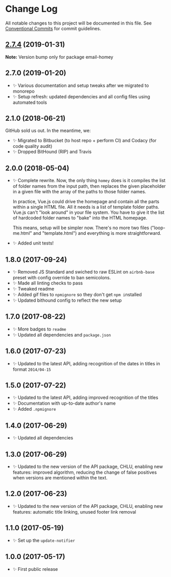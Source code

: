 # Change Log

All notable changes to this project will be documented in this file.
See [Conventional Commits](https://conventionalcommits.org) for commit guidelines.

## [2.7.4](https://gitlab.com/codsen/codsen/compare/email-homey@2.7.3...email-homey@2.7.4) (2019-01-31)

**Note:** Version bump only for package email-homey





## 2.7.0 (2019-01-20)

* ✨ Various documentation and setup tweaks after we migrated to monorepo
* ✨ Setup refresh: updated dependencies and all config files using automated tools

## 2.1.0 (2018-06-21)

GitHub sold us out. In the meantime, we:

* ✨ Migrated to Bitbucket (to host repo + perform CI) and Codacy (for code quality audit)
* ✨ Dropped BitHound (RIP) and Travis

## 2.0.0 (2018-05-04)

* ✨ Complete rewrite. Now, the only thing `homey` does is it compiles the list of folder names from the input path, then replaces the given placeholder in a given file with the array of the paths to those folder names.

  In practice, Vue.js could drive the homepage and contain all the parts within a single HTML file. All it needs is a list of template folder paths. Vue.js can't "look around" in your file system. You have to give it the list of hardcoded folder names to "bake" into the HTML homepage.

  This means, setup will be simpler now. There's no more two files ("loop-me.html" and "template.html") and everything is more straightforward.

* ✨ Added unit tests!

## 1.8.0 (2017-09-24)

* ✨ Removed JS Standard and swiched to raw ESLint on `airbnb-base` preset with config override to ban semicolons.
* ✨ Made all linting checks to pass
* ✨ Tweaked readme
* ✨ Added gif files to `npmignore` so they don't get `npm i`nstalled
* ✨ Updated bithound config to reflect the new setup

## 1.7.0 (2017-08-22)

* ✨ More badges to `readme`
* ✨ Updated all dependencies and `package.json`

## 1.6.0 (2017-07-23)

* ✨ Updated to the latest API, adding recognition of the dates in titles in format `2014/04-15`

## 1.5.0 (2017-07-22)

* ✨ Updated to the latest API, adding improved recognition of the titles
* ✨ Documentation with up-to-date author's name
* ✨ Added `.npmignore`

## 1.4.0 (2017-06-29)

* ✨ Updated all dependencies

## 1.3.0 (2017-06-29)

* ✨ Updated to the new version of the API package, CHLU, enabling new features: improved algorithm, reducing the change of false positives when versions are mentioned within the text.

## 1.2.0 (2017-06-23)

* ✨ Updated to the new version of the API package, CHLU, enabling new features: automatic title linking, unused footer link removal

## 1.1.0 (2017-05-19)

* ✨ Set up the `update-notifier`

## 1.0.0 (2017-05-17)

* ✨ First public release
